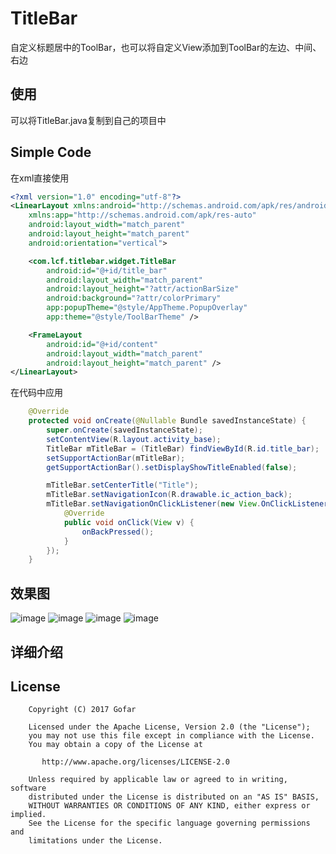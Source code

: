 # TitleBar
自定义标题居中的ToolBar，也可以将自定义View添加到ToolBar的左边、中间、右边

## 使用
可以将TitleBar.java复制到自己的项目中

## Simple Code

在xml直接使用
```xml
<?xml version="1.0" encoding="utf-8"?>
<LinearLayout xmlns:android="http://schemas.android.com/apk/res/android"
    xmlns:app="http://schemas.android.com/apk/res-auto"
    android:layout_width="match_parent"
    android:layout_height="match_parent"
    android:orientation="vertical">

    <com.lcf.titlebar.widget.TitleBar
        android:id="@+id/title_bar"
        android:layout_width="match_parent"
        android:layout_height="?attr/actionBarSize"
        android:background="?attr/colorPrimary"
        app:popupTheme="@style/AppTheme.PopupOverlay"
        app:theme="@style/ToolBarTheme" />

    <FrameLayout
        android:id="@+id/content"
        android:layout_width="match_parent"
        android:layout_height="match_parent" />
</LinearLayout>
```

在代码中应用
```java
    @Override
    protected void onCreate(@Nullable Bundle savedInstanceState) {
        super.onCreate(savedInstanceState);
        setContentView(R.layout.activity_base);
        TitleBar mTitleBar = (TitleBar) findViewById(R.id.title_bar);
        setSupportActionBar(mTitleBar);
        getSupportActionBar().setDisplayShowTitleEnabled(false);

        mTitleBar.setCenterTitle("Title");
        mTitleBar.setNavigationIcon(R.drawable.ic_action_back);
        mTitleBar.setNavigationOnClickListener(new View.OnClickListener() {
            @Override
            public void onClick(View v) {
                onBackPressed();
            }
        });
    }
```
## 效果图

![image](https://github.com/Gofar/TitleBar/blob/master/screenshots/device-2017-05-12-154136.png)
![image](https://github.com/Gofar/TitleBar/blob/master/screenshots/device-2017-05-12-161217.png)
![image](https://github.com/Gofar/TitleBar/blob/master/screenshots/device-2017-05-12-161249.png)
![image](https://github.com/Gofar/TitleBar/blob/master/screenshots/device-2017-05-12-161311.png)

## 详细介绍

## License
```
    Copyright (C) 2017 Gofar

    Licensed under the Apache License, Version 2.0 (the "License");
    you may not use this file except in compliance with the License.
    You may obtain a copy of the License at

       http://www.apache.org/licenses/LICENSE-2.0

    Unless required by applicable law or agreed to in writing, software
    distributed under the License is distributed on an "AS IS" BASIS,
    WITHOUT WARRANTIES OR CONDITIONS OF ANY KIND, either express or implied.
    See the License for the specific language governing permissions and
    limitations under the License.
```

